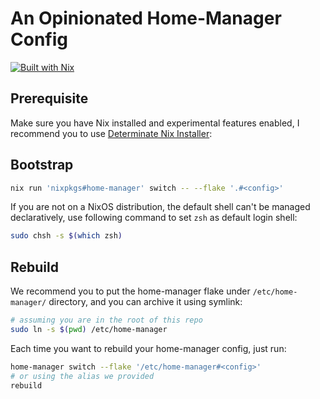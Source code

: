 # An Opinionated Home-Manager Config

[![Built with Nix](https://builtwithnix.org/badge.svg)](https://builtwithnix.org)

## Prerequisite

Make sure you have Nix installed and experimental features enabled,
I recommend you to use [Determinate Nix Installer](https://github.com/DeterminateSystems/nix-installer):

## Bootstrap

```bash
nix run 'nixpkgs#home-manager' switch -- --flake '.#<config>'
```

If you are not on a NixOS distribution, the default shell can't be managed declaratively,
use following command to set `zsh` as default login shell:

```bash
sudo chsh -s $(which zsh)
```

## Rebuild

We recommend you to put the home-manager flake under `/etc/home-manager/` directory,
and you can archive it using symlink:

```bash
# assuming you are in the root of this repo
sudo ln -s $(pwd) /etc/home-manager
```

Each time you want to rebuild your home-manager config, just run:

```bash
home-manager switch --flake '/etc/home-manager#<config>'
# or using the alias we provided
rebuild
```
